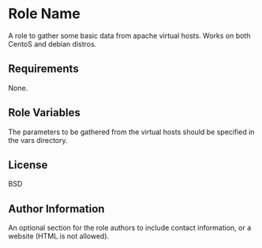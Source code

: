 Role Name
=========

A role to gather some basic data from apache virtual hosts. Works on both CentoS and debian distros.

Requirements
------------

None.

Role Variables
--------------

The parameters to be gathered from the virtual hosts should be specified in the vars directory. 



License
-------

BSD

Author Information
------------------

An optional section for the role authors to include contact information, or a website (HTML is not allowed).
